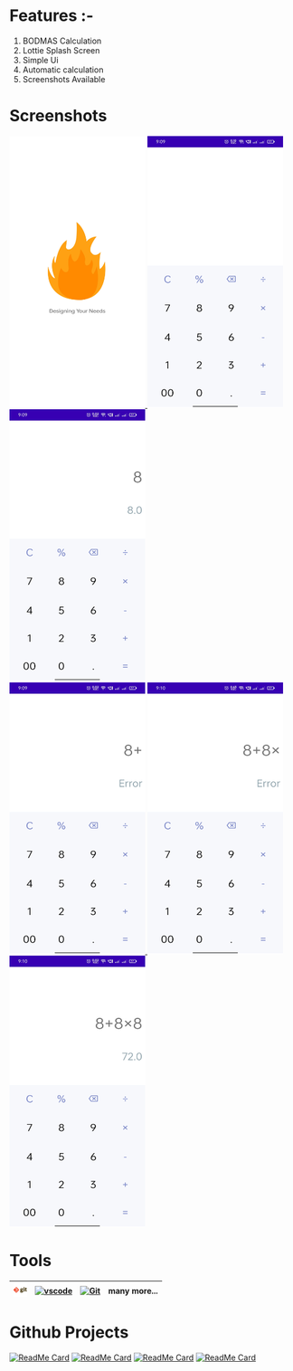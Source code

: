 # Features :-
1. BODMAS Calculation
2. Lottie Splash Screen
3. Simple Ui
4. Automatic calculation
5. Screenshots Available

# Screenshots
<a href="https://github.com/Dev-NeeluSingh/SimpleCalculator/blob/master/Screenshot%201.jpg.jpg">
      <img alt="Qries" src="https://github.com/Dev-NeeluSingh/SimpleCalculator/blob/master/Screenshot%201.jpg" width=240" height="480">
</a>

<a href="https://github.com/Dev-NeeluSingh/SimpleCalculator/blob/master/Screenshot%204.jpg.jpg">
      <img alt="Qries" src="https://github.com/Dev-NeeluSingh/SimpleCalculator/blob/master/Screenshot%204.jpg" width=240" height="480">
</a>

<a href="https://github.com/Dev-NeeluSingh/SimpleCalculator/blob/master/Screenshot%202.jpg.jpg">
      <img alt="Qries" src="https://github.com/Dev-NeeluSingh/SimpleCalculator/blob/master/Screenshot%202.jpg" width=240" height="480">
</a>
</br>
<a href="https://github.com/Dev-NeeluSingh/SimpleCalculator/blob/master/Screenshot%203.jpg.jpg">
      <img alt="Qries" src="https://github.com/Dev-NeeluSingh/SimpleCalculator/blob/master/Screenshot%203.jpg" width=240" height="480">
</a>

<a href="https://github.com/Dev-NeeluSingh/SimpleCalculator/blob/master/Screenshot%205.jpg.jpg">
      <img alt="Qries" src="https://github.com/Dev-NeeluSingh/SimpleCalculator/blob/master/Screenshot%205.jpg" width=240" height="480">
</a>

<a href="https://github.com/Dev-NeeluSingh/SimpleCalculator/blob/master/Screenshot%206.jpg.jpg">
      <img alt="Qries" src="https://github.com/Dev-NeeluSingh/SimpleCalculator/blob/master/Screenshot%206.jpg" width=240" height="480">
</a>

# Tools
| [<img src="https://raw.githubusercontent.com/github/explore/80688e429a7d4ef2fca1e82350fe8e3517d3494d/topics/git/git.png" alt="Git" width="24">](https://git-scm.com/) |  [<img src="https://upload.wikimedia.org/wikipedia/commons/thumb/2/2d/Visual_Studio_Code_1.18_icon.svg/1200px-Visual_Studio_Code_1.18_icon.svg.png" alt="vscode" width="24">](https://code.visualstudio.com/) | [<img src="https://upload.wikimedia.org/wikipedia/commons/thumb/c/c1/Android_Studio_icon_%282023%29.svg/800px-Android_Studio_icon_%282023%29.svg.png" alt="Git" width="24">](https://developer.android.com/studio) | many more...
|---|---|---|---|
# Github Projects
[![ReadMe Card](https://github-readme-stats.vercel.app/api/pin/?username=Dev-NeeluSingh&repo=SimpleCalculator&show_owner=true)](https://github.com/Dev-NeeluSingh/SimpleCalculator)
[![ReadMe Card](https://github-readme-stats.vercel.app/api/pin/?username=Dev-NeeluSingh&repo=Flashlight-App&show_owner=true)](https://github.com/Dev-NeeluSingh/Flashlight-App)
[![ReadMe Card](https://github-readme-stats.vercel.app/api/pin/?username=Dev-NeeluSingh&repo=Runtime-Notification-Permission&show_owner=true)](https://github.com/Dev-NeeluSingh/Runtime-Notification-Permission)
[![ReadMe Card](https://github-readme-stats.vercel.app/api/pin/?username=Dev-NeeluSingh&repo=Fullscreen-Activity-Android-11-Above&show_owner=true)](https://github.com/Dev-NeeluSingh/Fullscreen-Activity-Android-11-Above)
